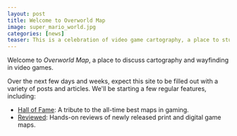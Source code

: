 ```yaml
---
layout: post
title: Welcome to Overworld Map
image: super_mario_world.jpg
categories: [news]
teaser: This is a celebration of video game cartography, a place to study the maps, indicators, and interfaces that have helped players find their way through three decades of video games.
---
```


Welcome to _Overworld Map_, a place to discuss cartography and wayfinding in video games.

Over the next few days and weeks, expect this site to be filled out with a variety of posts and articles. We'll be starting a few regular features, including:

* [Hall of Fame](/hall-of-fame): A tribute to the all-time best maps in gaming.
* [Reviewed](/reviews): Hands-on reviews of newly released print and digital game maps.
